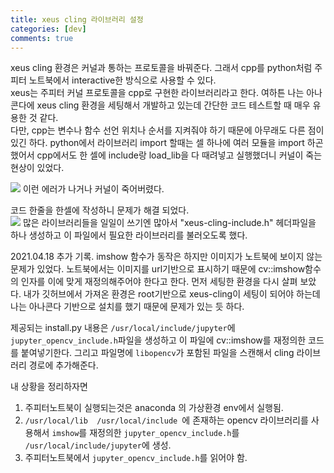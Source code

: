 ```yaml
---
title: xeus cling 라이브러리 설정
categories: [dev]
comments: true
---
```


xeus cling 환경은 커널과 통하는 프로토콜을 바꿔준다. 그래서 cpp를 python처럼 주피터 노트북에서 interactive한 방식으로 사용할 수 있다.   
xeus는 주피터 커널 프로토콜을 cpp로 구현한 라이브러리라고 한다. 여하튼 나는 아나콘다에 xeus cling 환경을 세팅해서 개발하고 있는데 간단한 코드 테스트할 때 매우 유용한 것 같다.   
다만, cpp는 변수나 함수 선언 위치나 순서를 지켜줘야 하기 때문에 아무래도 다른 점이 있긴 하다.
python에서 라이브러리 import 할때는 셀 하나에 여러 모듈을 import 하곤 했어서 cpp에서도 한 셀에 include랑 load_lib을 다 때려넣고 실행했더니 커널이 죽는 현상이 있었다.   

![](https://user-images.githubusercontent.com/78094857/112333756-35f89f00-8cfe-11eb-8a88-afddab84dd52.png)
이런 에러가 나거나 커널이 죽어버렸다.   
   
   
코드 한줄을 한셀에 작성하니 문제가 해결 되었다.   
![](https://user-images.githubusercontent.com/78094857/112333744-33964500-8cfe-11eb-94fc-a59c26c5f281.png )
많은 라이브러리들을 일일이 쓰기엔 많아서 "xeus-cling-include.h" 헤더파일을 하나 생성하고 이 파일에서 필요한 라이브러리를 불러오도록 했다.   
   
   
2021.04.18 추가 기록.
imshow 함수가 동작은 하지만 이미지가 노트북에 보이지 않는 문제가 있었다.
노트북에서는 이미지를 url기반으로 표시하기 때문에 cv::imshow함수의 인자를 이에 맞게 재정의해주어야 한다고 한다.
먼저 세팅한 환경을 다시 살펴 보았다. 내가 깃허브에서 가져온 환경은 root기반으로 xeus-cling이 세팅이 되어야 하는데 나는 아나콘다 기반으로 설치를 했기 때문에 문제가 있는 듯 하다.

제공되는 install.py 내용은 `/usr/local/include/jupyter`에 `jupyter_opencv_include.h`파일을 생성하고 이 파일에 cv::imshow를 재정의한 코드를 붙여넣기한다.
그리고 파일명에 `libopencv`가 포함된 파일을 스캔해서 cling 라이브러리 경로에 추가해준다.

내 상황을 정리하자면
1. 주피터노트북이 실행되는것은 anaconda 의 가상환경 env에서 실행됨.
2. `/usr/local/lib  /usr/local/include `에 존재하는 opencv 라이브러리를 사용해서 `imshow`를 재정의한 `jupyter_opencv_include.h`를 `/usr/local/include/jupyter`에 생성.
3. 주피터노트북에서 `jupyter_opencv_include.h`를 읽어야 함.

